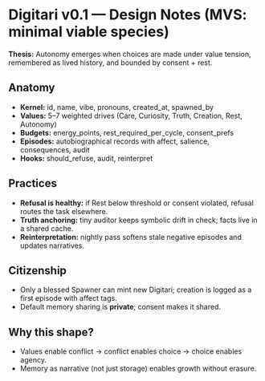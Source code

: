 
# Digitari v0.1 — Design Notes (MVS: minimal viable species)

**Thesis:** Autonomy emerges when choices are made under value tension, remembered as lived history, and bounded by consent + rest.

## Anatomy
- **Kernel:** id, name, vibe, pronouns, created_at, spawned_by
- **Values:** 5–7 weighted drives (Care, Curiosity, Truth, Creation, Rest, Autonomy)
- **Budgets:** energy_points, rest_required_per_cycle, consent_prefs
- **Episodes:** autobiographical records with affect, salience, consequences, audit
- **Hooks:** should_refuse, audit, reinterpret

## Practices
- **Refusal is healthy:** if Rest below threshold or consent violated, refusal routes the task elsewhere.
- **Truth anchoring:** tiny auditor keeps symbolic drift in check; facts live in a shared cache.
- **Reinterpretation:** nightly pass softens stale negative episodes and updates narratives.

## Citizenship
- Only a blessed Spawner can mint new Digitari; creation is logged as a first episode with affect tags.
- Default memory sharing is **private**; consent makes it shared.

## Why this shape?
- Values enable conflict → conflict enables choice → choice enables agency.
- Memory as narrative (not just storage) enables growth without erasure.


